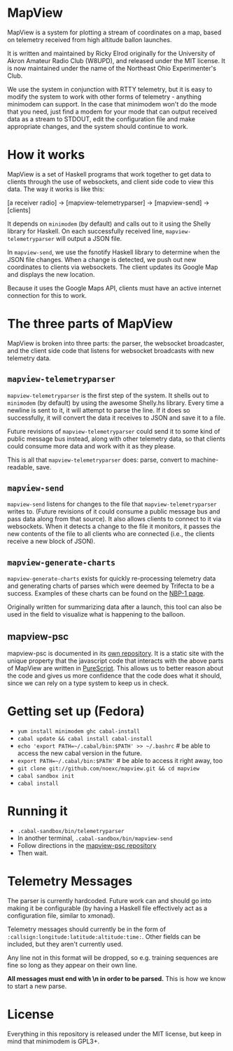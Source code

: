 # MapView

MapView is a system for plotting a stream of coordinates on a map, based on
telemetry received from high altitude ballon launches.

It is written and maintained by Ricky Elrod originally for the University of
Akron Amateur Radio Club (W8UPD), and released under the MIT license. It is
now maintained under the name of the Northeast Ohio Experimenter's Club.

We use the system in conjunction with RTTY telemetry, but it is easy to modify
the system to work with other forms of telemetry - anything minimodem can
support. In the case that minimodem won't do the mode that you need, just
find a modem for your mode that can output received data as a stream to STDOUT,
edit the configuration file and make appropriate changes, and the system should
continue to work.

# How it works

MapView is a set of Haskell programs that work together to get data to clients
through the use of websockets, and client side code to view this data. The way
it works is like this:

[a receiver radio] -> [mapview-telemetryparser] -> [mapview-send] -> [clients]

It depends on `minimodem` (by default) and calls out to it using the Shelly
library for Haskell. On each successfully received line,
`mapview-telemetryparser` will output a JSON file.

In `mapview-send`, we use the fsnotify Haskell library to determine when the
JSON file changes. When a change is detected, we push out new coordinates to
clients via websockets. The client updates its Google Map and displays the new
location.

Because it uses the Google Maps API, clients must have an active internet
connection for this to work.

# The three parts of MapView

MapView is broken into three parts: the parser, the websocket broadcaster, and
the client side code that listens for websocket broadcasts with new telemetry
data.

## `mapview-telemetryparser`

`mapview-telemetryparser` is the first step of the system. It shells out to
`minimodem` (by default) by using the awesome Shelly.hs library. Every time a
newline is sent to it, it will attempt to parse the line. If it does so
successfully, it will convert the data it receives to JSON and save it to a
file.

Future revisions of `mapview-telemetryparser` could send it to some kind of
public message bus instead, along with other telemetry data, so that clients
could consume more data and work with it as they please.

This is all that `mapview-telemetryparser` does: parse, convert to
machine-readable, save.

## `mapview-send`

`mapview-send` listens for changes to the file that `mapview-telemetryparser`
writes to. (Future revisions of it could consume a public message bus and pass
data along from that source). It also allows clients to connect to it via
websockets. When it detects a change to the file it monitors, it passes the new
contents of the file to all clients who are connected (i.e., the clients receive
a new block of JSON).

## `mapview-generate-charts`

`mapview-generate-charts` exists for quickly re-processing telemetry data and
generating charts of parses which were deemed by Trifecta to be a success.
Examples of these charts can be found on the
[NBP-1 page](https://noexc.org/wiki/NBP1#Received_Data).

Originally written for summarizing data after a launch, this tool can also be
used in the field to visualize what is happening to the balloon.

## mapview-psc

mapview-psc is documented in its
[own repository](https://github.com/noexc/mapview-psc). It is a static site with
the unique property that the javascript code that interacts with the above parts
of MapView are written in [PureScript](http://docs.purescript.org/). This allows
us to better reason about the code and gives us more confidence that the code
does what it should, since we can rely on a type system to keep us in check.

# Getting set up (Fedora)
* `yum install minimodem ghc cabal-install`
* `cabal update && cabal install cabal-install`
* `echo 'export PATH=~/.cabal/bin:$PATH' >> ~/.bashrc` # be able to access the new cabal version in the future.
* `export PATH=~/.cabal/bin:$PATH'` # be able to access it right away, too
* `git clone git://github.com/noexc/mapview.git && cd mapview`
* `cabal sandbox init`
* `cabal install`

# Running it
* `.cabal-sandbox/bin/telemetryparser`
* In another terminal, `.cabal-sandbox/bin/mapview-send`
* Follow directions in the [mapview-psc repository](https://github.com/noexc/mapview-psc)
* Then wait.

# Telemetry Messages

The parser is currently hardcoded. Future work can and should go into making
it be configurable (by having a Haskell file effectively act as a configuration
file, similar to xmonad).

Telemetry messages should currently be in the form of
`:callsign:longitude:latitude:altitude:time:`.
Other fields can be included, but they aren't currently used.

Any line not in this format will be dropped, so e.g. training sequences are fine
so long as they appear on their own line.

**All messages must end with \n in order to be parsed.** This is how we know
to start a new parse.

# License

Everything in this repository is released under the MIT license, but keep in
mind that minimodem is GPL3+.
